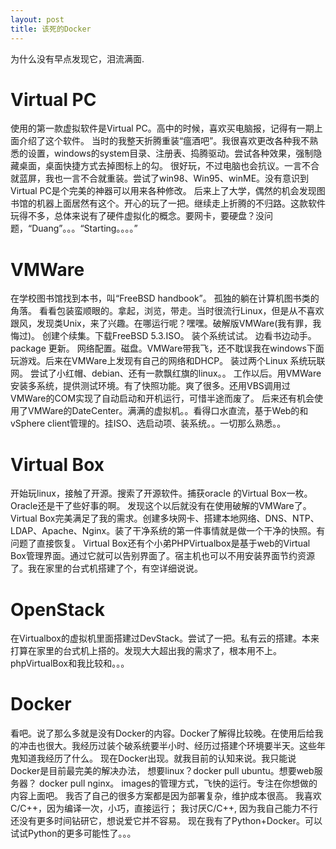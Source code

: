 ```yaml
---
layout: post
title: 该死的Docker
---
```



<div class="message">
  为什么没有早点发现它，泪流满面.
</div>

# Virtual PC
使用的第一款虚拟软件是Virtual PC。高中的时候，喜欢买电脑报，记得有一期上面介绍了这个软件。 当时的我整天折腾重装“瘟酒吧”。我很喜欢更改各种我不熟悉的设置，windows的system目录、注册表、捣腾驱动。尝试各种效果，强制隐藏桌面，桌面快捷方式去掉图标上的勾。 很好玩，不过电脑也会抗议。一言不合就蓝屏，我也一言不合就重装。尝试了win98、Win95、winME。没有意识到Virtual PC是个完美的神器可以用来各种修改。
后来上了大学，偶然的机会发现图书馆的机器上面居然有这个。开心的玩了一把。继续走上折腾的不归路。这款软件玩得不多，总体来说有了硬件虚拟化的概念。要网卡，要硬盘？没问题，“Duang”。。。“Starting。。。。”

# VMWare
在学校图书馆找到本书，叫“FreeBSD handbook”。 孤独的躺在计算机图书类的角落。 看看包装蛮顺眼的。拿起，浏览，带走。当时很流行Linux，但是从不喜欢跟风，发现类Unix，来了兴趣。在哪运行呢？嘿嘿。破解版VMWare(我有罪，我悔过)。 创建个续集。下载FreeBSD 5.3.ISO。 装个系统试试。 边看书边动手。package 更新。 网络配置。磁盘。VMWare带我飞，还不耽误我在windows下面玩游戏。后来在VMWare上发现有自己的网络和DHCP。 装过两个Linux 系统玩联网。 尝试了小红帽、debian、还有一款飘红旗的linux。。
工作以后。用VMWare安装多系统，提供测试环境。有了快照功能。爽了很多。还用VBS调用过VMWare的COM实现了自动启动和开机运行，可惜半途而废了。
后来还有机会使用了VMWare的DateCenter。满满的虚拟机。。看得口水直流，基于Web的和vSphere client管理的。挂ISO、选启动项、装系统。。一切那么熟悉。。 

# Virtual Box
开始玩linux，接触了开源。搜索了开源软件。捕获oracle 的Virtual Box一枚。Oracle还是干了些好事的啊。 发现这个以后就没有在使用破解的VMWare了。Virtual Box完美满足了我的需求。创建多块网卡、搭建本地网络、DNS、NTP、LDAP、Apache、Nginx。装了干净系统的第一件事情就是做一个干净的快照。有问题了直接恢复。
Virtual Box还有个小弟PHPVirtualbox是基于web的Virtual Box管理界面。通过它就可以告别界面了。宿主机也可以不用安装界面节约资源了。我在家里的台式机搭建了个，有空详细说说。

# OpenStack
在Virtualbox的虚拟机里面搭建过DevStack。尝试了一把。私有云的搭建。本来打算在家里的台式机上搭的。发现大大超出我的需求了，根本用不上。phpVirtualBox和我比较和。。。

# Docker
看吧。说了那么多就是没有Docker的内容。Docker了解得比较晚。在使用后给我的冲击也很大。我经历过装个破系统要半小时、经历过搭建个环境要半天。这些年鬼知道我经历了什么。 现在Docker出现。就我目前的认知来说。我只能说Docker是目前最完美的解决办法， 想要linux？docker pull ubuntu。想要web服务器？ docker pull nginx。 images的管理方式，飞快的运行。专注在你想做的内容上面吧。 我否了自己的很多方案都是因为部署复杂，维护成本很高。
我喜欢C/C++，因为编译一次，小巧，直接运行； 我讨厌C/C++, 因为我自己能力不行还没有更多时间钻研它，想说爱它并不容易。 
现在我有了Python+Docker。可以试试Python的更多可能性了。。。
